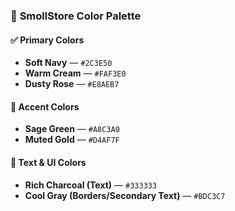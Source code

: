 ### 🎨 **SmollStore Color Palette**

#### ✅ **Primary Colors**

* **Soft Navy** — `#2C3E50`
* **Warm Cream** — `#FAF3E0`
* **Dusty Rose** — `#E8AEB7`

#### 🌿 **Accent Colors**

* **Sage Green** — `#A8C3A0`
* **Muted Gold** — `#D4AF7F`

#### 📝 **Text & UI Colors**

* **Rich Charcoal (Text)** — `#333333`
* **Cool Gray (Borders/Secondary Text)** — `#BDC3C7`
